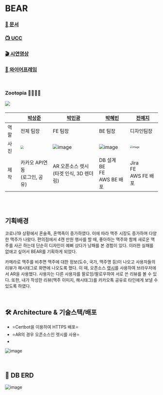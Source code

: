 # BEAR



### [📄 문서](https://drive.google.com/drive/folders/1nWqjPvvZnD7TtoOIX39ah03JNh4sA0HP)

### [📺 UCC](https://youtu.be/k9ZZYctwgz0)  

### [🎬 시연영상](https://www.youtube.com/watch?v=mQJGjZQTsCY&t=19s)

### [🍻 와이어프레임](https://www.figma.com/file/MAbZRQljnkd26LKbzxEy5k/BEAR)



<br/>


### Zootopia 🦝🦊🐰🦁
<a href="https://github.com/happ-in/BEAR/graphs/contributors">
  <img src="https://contrib.rocks/image?repo=happ-in/BEAR" />
</a>

### 

||[박상준](https://github.com/june11215)|[박민광](https://github.com/minkpang)|[박혜빈](https://github.com/happ-in)|[전예지](https://github.com/yeahaluu)|
|-|-|-|-|-|
|역할|전체 팀장|FE 팀장|BE 팀장|디자인팀장|
|사진|<img src="https://user-images.githubusercontent.com/36289638/131222987-85622468-2594-445b-8ef9-616b24f38f07.png" style="zoom: 65%"/>|<img src="https://user-images.githubusercontent.com/36289638/131222927-d5bb537c-2666-42c6-bd64-ba579f568adc.png" alt="image" />|![image](https://user-images.githubusercontent.com/36289638/131223029-1fafd140-9fc8-46c8-9692-5fe19235ee7d.png)|<img src="https://user-images.githubusercontent.com/36289638/131222893-370290e9-8530-4538-b6d2-a7e158fde8a9.png" alt="image" style="zoom:50%;" />|
|제작|카카오 API연동 <br/> (로그인, 공유) <br/>|AR 오픈소스 렛시 <br/> (타겟 인식, 3D 렌더링)|DB 설계 <br/> BE <br/> FE  <br/> AWS BE 배포|Jira <br/> FE <br/> AWS FE 배포|

<br/>





<br/>

## 기획배경

코로나19 상황에서 혼술족, 혼맥족이 증가하였다. 이에 따라 맥주 시장도 증가하며 다양한 맥주가 나왔다. 편의점에서 4캔 만원 행사를 할 때, 좋아하는 맥주와 함께 새로운 맥주를 사곤 하는데 단순히 디자인이 예뻐 샀다가 낭패를 본 경험이 있다. 이러한 실패를 없애고 싶어서 BEAR를 기획하게 되었다.

카메라로 맥주를 비추면 맥주에 대한 정보(도수, 국가, 맥주명 등)이 나오고 사용자들의 리뷰가 해시태그로 화면에 나오도록 했다. 이 때, 오픈소스 [렛시](https://www.letsee.io/ko/)를 사용하여 브라우저에서 AR을 사용했다. 사용자는 다른 사용자를 팔로잉/팔로우하여 서로 쓴 리뷰를 볼 수 있다. 또한, 내가 작성한 리뷰(맥주 이미지, 해시태그)를 카카오톡 공유로 타인에게 보낼 수 있도록 하였다.



<br/>


## 🛠 Architecture & 기술스택/배포

- ⭐Certbot을 이용하여 HTTPS 배포⭐
- ⭐AR의 경우 오픈소스인 렛시를 사용⭐
- 


![image](https://user-images.githubusercontent.com/36289638/130325226-37864867-01cd-43e8-8708-9a10c76f258e.png)



<br/>



## 🕋 DB ERD

![image](https://user-images.githubusercontent.com/36289638/130327184-011fe1f4-42a0-432b-a0d2-edb31b94e9b7.png)



